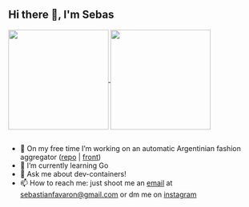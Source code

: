 ## Hi there 👋, I'm Sebas


<a href="https://github.com/anuraghazra/github-readme-stats">
  <img height=200 align="center" src="https://github-readme-stats.vercel.app/api/top-langs/?username=sebasfavaron&theme=radical&layout=compact&exclude_repo=terrain-prediction-neural-net,tav&hide=makefile,cmake&size_weight=0&count_weight=1" />
</a>
<a href="https://github.com/anuraghazra/github-readme-stats">
  <img height=200 align="center" src="https://github-readme-stats.vercel.app/api?username=sebasfavaron&show=prs_merged,prs_merged_percentage&show_icons=true&theme=radical&card_width=320&rank_icon=github" />
</a>

## 
- 🔭 On my free time I’m working on an automatic Argentinian fashion aggregator ([repo](https://github.com/sebasfavaron/tiendanube-aggregator) | [front](https://shopping-arg.netlify.app/))
- 🌱 I’m currently learning Go
- 💬 Ask me about dev-containers!
- 📫 How to reach me: just shoot me an <a href="mailto:sebastianfavaron@gmail.com">email</a> at sebastianfavaron@gmail.com or dm me on [instagram](https://www.instagram.com/sebas.favaron/)
